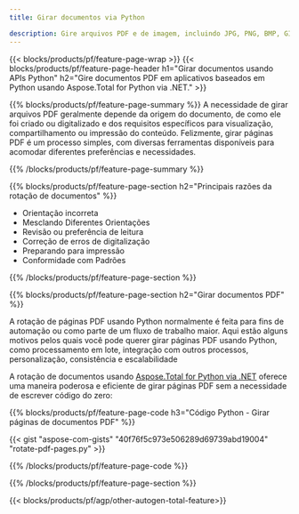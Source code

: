 ```yaml
---
title: Girar documentos via Python 

description: Gire arquivos PDF e de imagem, incluindo JPG, PNG, BMP, GIF, TIFF SVG, por meio de seu aplicativo Python.
---
```


{{< blocks/products/pf/feature-page-wrap >}}
{{< blocks/products/pf/feature-page-header h1="Girar documentos usando APIs Python" h2="Gire documentos PDF em aplicativos baseados em Python usando Aspose.Total for Python via .NET." >}}

{{% blocks/products/pf/feature-page-summary %}}
A necessidade de girar arquivos PDF geralmente depende da origem do documento, de como ele foi criado ou digitalizado e dos requisitos específicos para visualização, compartilhamento ou impressão do conteúdo. Felizmente, girar páginas PDF é um processo simples, com diversas ferramentas disponíveis para acomodar diferentes preferências e necessidades. 

{{% /blocks/products/pf/feature-page-summary  %}}

{{% blocks/products/pf/feature-page-section  h2="Principais razões da rotação de documentos" %}}

- Orientação incorreta 
- Mesclando Diferentes Orientações 
- Revisão ou preferência de leitura 
- Correção de erros de digitalização 
- Preparando para impressão
- Conformidade com Padrões 

{{% /blocks/products/pf/feature-page-section %}}

{{% blocks/products/pf/feature-page-section  h2="Girar documentos PDF" %}}

A rotação de páginas PDF usando Python normalmente é feita para fins de automação ou como parte de um fluxo de trabalho maior. Aqui estão alguns motivos pelos quais você pode querer girar páginas PDF usando Python, como processamento em lote, integração com outros processos, personalização, consistência e escalabilidade  <br />

A rotação de documentos usando [Aspose.Total for Python via .NET](https://products.aspose.com/total/python-net/) oferece uma maneira poderosa e eficiente de girar páginas PDF sem a necessidade de escrever código do zero:

{{% blocks/products/pf/feature-page-code h3="Código Python - Girar páginas de documentos PDF" %}}

{{< gist "aspose-com-gists" "40f76f5c973e506289d69739abd19004" "rotate-pdf-pages.py" >}}

{{% /blocks/products/pf/feature-page-code  %}}

{{% /blocks/products/pf/feature-page-section %}}

{{< blocks/products/pf/agp/other-autogen-total-feature>}}